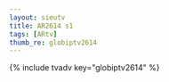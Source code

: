 ```yaml
--- 
layout: sieutv
title: AR2614 s1
tags: [ARtv]
thumb_re: globiptv2614
---
```

{% include tvadv key="globiptv2614" %} 
